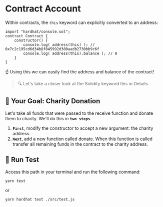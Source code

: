 # Contract Account

Within contracts, the `this` keyword can explicitly converted to an address:

```solidity
import "hardhat/console.sol";
contract Contract {
	constructor() {
		console.log( address(this) ); // 0x7c2c195cd6d34b8f845992d380aadb2730bb9c6f
		console.log( address(this).balance ); // 0
	}
}
```

☝️ Using this we can easily find the address and balance of the contract!

> 🔍 Let's take a closer look at the Solidity keyword this in Details.

## 🏁 Your Goal: Charity Donation

Let's take all funds that were passed to the receive function and donate them to charity. We'll do this in **`two steps`**.

1. **`First`**, modify the constructor to accept a new argument: the charity address.
2. **`Next`**, add a new function called donate. When this function is called transfer all remaining funds in the contract to the charity address.

## 🧪 Run Test

Access this path in your terminal and run the following command:

```bash
yarn test
```
or

```bash
yarn hardhat test ./src/test.js
```